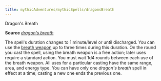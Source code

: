 ```yaml
---
title: mythicAdventures/mythicSpells/dragonsBreath
---
```

Dragon's Breath

**Source** [_dragon's breath_](advanced/spells/dragonSBreath.md#_dragon's-breath)

The spell's duration changes to 1 minute/level or until discharged. You can use the [breath weapon](monsters/universalMonsterRules.md#_breath-weapon) up to three times during this duration. On the round you cast the spell, using the breath weapon is a free action; later uses require a standard action. You must wait 1d4 rounds between each use of the breath weapon. All uses for a particular casting have the same range, area, and energy type. You can have only one _dragon's breath_ spell in effect at a time; casting a new one ends the previous one.

